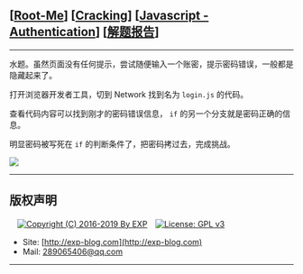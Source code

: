 ## [[Root-Me](https://www.root-me.org/)] [[Cracking](https://www.root-me.org/en/Challenges/Web-Client/)] [[Javascript - Authentication](https://www.root-me.org/en/Challenges/Web-Client/Javascript-Authentication)] [[解题报告](http://exp-blog.com/2019/01/13/pid-2900/)]

------

水题。虽然页面没有任何提示，尝试随便输入一个账密，提示密码错误，一般都是隐藏起来了。

打开浏览器开发者工具，切到 Network 找到名为 `login.js` 的代码。

查看代码内容可以找到刚才的密码错误信息， `if` 的另一个分支就是密码正确的信息。

明显密码被写死在 `if` 的判断条件了，把密码拷过去，完成挑战。

![](http://exp-blog.com/wp-content/uploads/2018/12/8ea629cabf56ab698504d251915d5d1e.png)

------

## 版权声明

　[![Copyright (C) 2016-2019 By EXP](https://img.shields.io/badge/Copyright%20(C)-2016~2019%20By%20EXP-blue.svg)](http://exp-blog.com)　[![License: GPL v3](https://img.shields.io/badge/License-GPL%20v3-blue.svg)](https://www.gnu.org/licenses/gpl-3.0)
  

- Site: [http://exp-blog.com](http://exp-blog.com) 
- Mail: <a href="mailto:289065406@qq.com?subject=[EXP's Github]%20Your%20Question%20（请写下您的疑问）&amp;body=What%20can%20I%20help%20you?%20（需要我提供什么帮助吗？）">289065406@qq.com</a>


------
